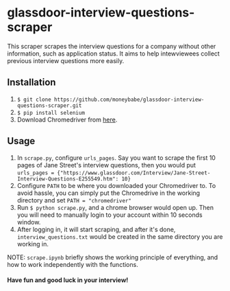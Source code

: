 # glassdoor-interview-questions-scraper
This scraper scrapes the interview questions for a company without other information, such as application status. It aims to help intewviewees collect previous interview questions more easily.

## Installation
1. `$ git clone https://github.com/moneybabe/glassdoor-interview-questions-scraper.git`
2. `$ pip install selenium`
3. Download Chromedriver from [here](https://chromedriver.chromium.org/downloads).

## Usage
1. In `scrape.py`, configure `urls_pages`. Say you want to scrape the first 10 pages of Jane Street's interview questions, then you would put `urls_pages = {"https://www.glassdoor.com/Interview/Jane-Street-Interview-Questions-E255549.htm": 10}`
2. Configure `PATH` to be where you downloaded your Chromedriver to. To avoid hassle, you can simply put the Chromedrive in the working directory and set `PATH = "chromedriver"`
3. Run `$ python scrape.py`, and a chrome browser would open up. Then you will need to manually login to your account within 10 seconds window.
4. After logging in, it will start scraping, and after it's done, `interview_questions.txt` would be created in the same directory you are working in.

NOTE: `scrape.ipynb` briefly shows the working principle of everything, and how to work independently with the functions.

#### Have fun and good luck in your interview!
